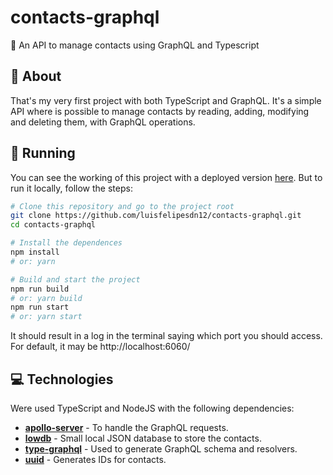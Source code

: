 # contacts-graphql
📕 An API to manage contacts using GraphQL and Typescript

## 📖 About
That's my very first project with both TypeScript and GraphQL. It's a simple API where is possible to manage contacts by reading, adding, modifying and deleting them, with GraphQL operations.

## 🚀 Running
You can see the working of this project with a deployed version [here](https://luis-contacts-graphql.herokuapp.com/). But to run it locally, follow the steps:

```sh
# Clone this repository and go to the project root
git clone https://github.com/luisfelipesdn12/contacts-graphql.git
cd contacts-graphql

# Install the dependences
npm install
# or: yarn

# Build and start the project
npm run build
# or: yarn build
npm run start
# or: yarn start
``` 

It should result in a log in the terminal saying which port you should access. For default, it may be http://localhost:6060/

## 💻 Technologies
Were used TypeScript and NodeJS with the following dependencies:

- [**apollo-server**](https://github.com/apollographql/apollo-server) - To handle the GraphQL requests.
- [**lowdb**](https://github.com/typicode/lowdb) - Small local JSON database to store the contacts.
- [**type-graphql**](https://typegraphql.com/) - Used to generate GraphQL schema and resolvers.
- [**uuid**](https://github.com/uuidjs/uuid) - Generates IDs for contacts.
